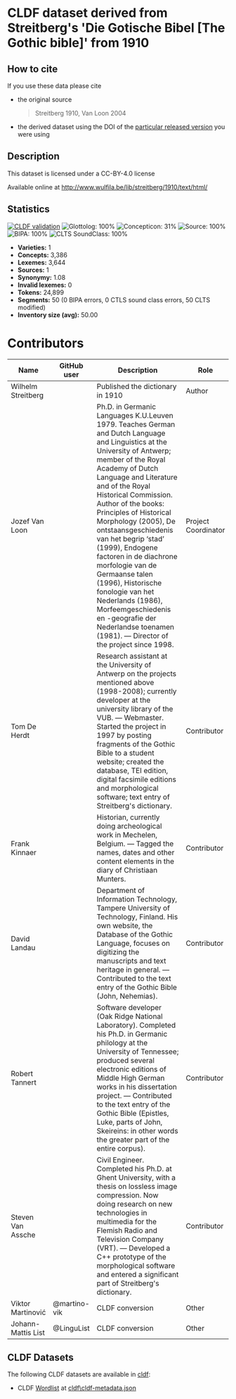 # CLDF dataset derived from Streitberg's 'Die Gotische Bibel [The Gothic bible]' from 1910

## How to cite

If you use these data please cite
- the original source
  > Streitberg 1910, Van Loon 2004
- the derived dataset using the DOI of the [particular released version](../../releases/) you were using

## Description


This dataset is licensed under a CC-BY-4.0 license

Available online at http://www.wulfila.be/lib/streitberg/1910/text/html/

## Statistics


[![CLDF validation](https://github.com/martino-vic/streitberggothic/workflows/CLDF-validation/badge.svg)](https://github.com/martino-vic/streitberggothic/actions?query=workflow%3ACLDF-validation)
![Glottolog: 100%](https://img.shields.io/badge/Glottolog-100%25-brightgreen.svg "Glottolog: 100%")
![Concepticon: 31%](https://img.shields.io/badge/Concepticon-31%25-red.svg "Concepticon: 31%")
![Source: 100%](https://img.shields.io/badge/Source-100%25-brightgreen.svg "Source: 100%")
![BIPA: 100%](https://img.shields.io/badge/BIPA-100%25-brightgreen.svg "BIPA: 100%")
![CLTS SoundClass: 100%](https://img.shields.io/badge/CLTS%20SoundClass-100%25-brightgreen.svg "CLTS SoundClass: 100%")

- **Varieties:** 1
- **Concepts:** 3,386
- **Lexemes:** 3,644
- **Sources:** 1
- **Synonymy:** 1.08
- **Invalid lexemes:** 0
- **Tokens:** 24,899
- **Segments:** 50 (0 BIPA errors, 0 CTLS sound class errors, 50 CLTS modified)
- **Inventory size (avg):** 50.00

# Contributors

Name | GitHub user | Description | Role |
--- | --- | --- | --- |
Wilhelm Streitberg | | Published the dictionary in 1910 | Author |
Jozef Van Loon | | Ph.D. in Germanic Languages K.U.Leuven 1979. Teaches German and Dutch Language and Linguistics at the University of Antwerp; member of the Royal Academy of Dutch Language and Literature and of the Royal Historical Commission. Author of the books: Principles of Historical Morphology (2005), De ontstaansgeschiedenis van het begrip ‘stad’ (1999), Endogene factoren in de diachrone morfologie van de Germaanse talen (1996), Historische fonologie van het Nederlands (1986), Morfeemgeschiedenis en -geografie der Nederlandse toenamen (1981). — Director of the project since 1998. | Project Coordinator |
Tom De Herdt | | Research assistant at the University of Antwerp on the projects mentioned above (1998-2008); currently developer at the university library of the VUB. — Webmaster. Started the project in 1997 by posting fragments of the Gothic Bible to a student website; created the database, TEI edition, digital facsimile editions and morphological software; text entry of Streitberg's dictionary. | Contributor
Frank Kinnaer | | Historian, currently doing archeological work in Mechelen, Belgium. — Tagged the names, dates and other content elements in the diary of Christiaan Munters. | Contributor
David Landau | | Department of Information Technology, Tampere University of Technology, Finland. His own website, the Database of the Gothic Language, focuses on digitizing the manuscripts and text heritage in general. — Contributed to the text entry of the Gothic Bible (John, Nehemias). | Contributor
Robert Tannert | | Software developer (Oak Ridge National Laboratory). Completed his Ph.D. in Germanic philology at the University of Tennessee; produced several electronic editions of Middle High German works in his dissertation project. — Contributed to the text entry of the Gothic Bible (Epistles, Luke, parts of John, Skeireins: in other words the greater part of the entire corpus). | Contributor
Steven Van Assche | | Civil Engineer. Completed his Ph.D. at Ghent University, with a thesis on lossless image compression. Now doing research on new technologies in multimedia for the Flemish Radio and Television Company (VRT). — Developed a C++ prototype of the morphological software and entered a significant part of Streitberg's dictionary. | Contributor
Viktor Martinović | @martino-vik | CLDF conversion | Other
Johann-Mattis List | @LinguList| CLDF conversion | Other



## CLDF Datasets

The following CLDF datasets are available in [cldf](cldf):

- CLDF [Wordlist](https://github.com/cldf/cldf/tree/master/modules/Wordlist) at [cldf\cldf-metadata.json](cldf\cldf-metadata.json)